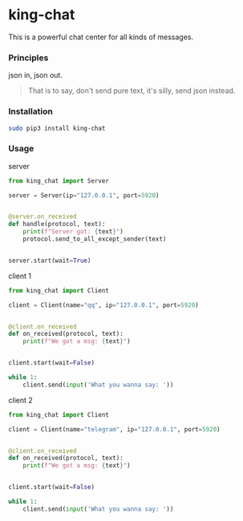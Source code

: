# king-chat
This is a powerful chat center for all kinds of messages.

### Principles
json in, json out. 

> That is to say, don't send pure text, it's silly, send json instead.

### Installation
```bash
sudo pip3 install king-chat
```

### Usage
server
```python
from king_chat import Server

server = Server(ip="127.0.0.1", port=5920)


@server.on_received
def handle(protocol, text):
    print(f"Server got: {text}")
    protocol.send_to_all_except_sender(text)


server.start(wait=True)
```

client 1
```python
from king_chat import Client

client = Client(name="qq", ip="127.0.0.1", port=5920)


@client.on_received
def on_received(protocol, text):
    print(f"We got a msg: {text}")


client.start(wait=False)

while 1:
    client.send(input('What you wanna say: '))
```

client 2
```python
from king_chat import Client

client = Client(name="telegram", ip="127.0.0.1", port=5920)


@client.on_received
def on_received(protocol, text):
    print(f"We got a msg: {text}")


client.start(wait=False)

while 1:
    client.send(input('What you wanna say: '))
```
